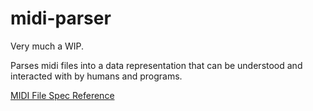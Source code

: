 midi-parser
===========

Very much a WIP.

Parses midi files into a data representation that can be understood and interacted with by humans and
programs.

[MIDI File Spec Reference](http://www.sonicspot.com/guide/midifiles.html)